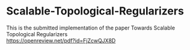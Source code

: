 # Scalable-Topological-Regularizers
This is the submitted implementation of the paper Towards Scalable Topological Regularizers
<br />https://openreview.net/pdf?id=FjZcwQJX8D
